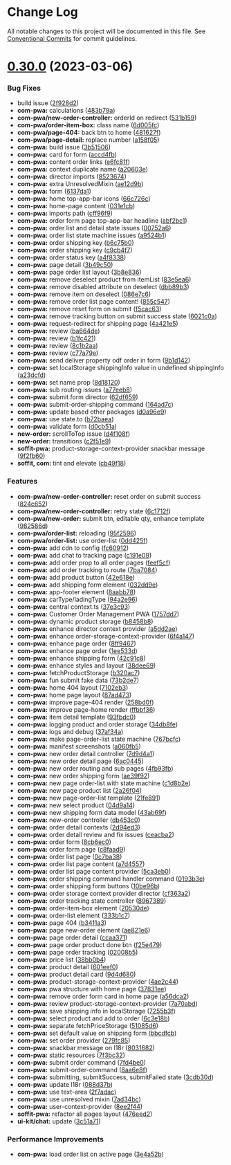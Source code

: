 # Change Log

All notable changes to this project will be documented in this file.
See [Conventional Commits](https://conventionalcommits.org) for commit guidelines.

# [0.30.0](https://github.com/AliMD/alwatr/compare/v0.29.0...v0.30.0) (2023-03-06)

### Bug Fixes

- build issue ([2f928d2](https://github.com/AliMD/alwatr/commit/2f928d28262f73843ce62c71ec0fd9ba3332ee05))
- **com-pwa:** calculations ([483b79a](https://github.com/AliMD/alwatr/commit/483b79a1e337d2ea0fae62e469a7afddadf79910))
- **com-pwa/new-order-controller:** orderId on redirect ([531b159](https://github.com/AliMD/alwatr/commit/531b159ff72d696873b6746f35b86b337e80bff6))
- **com-pwa/order-item-box:** class name ([6d005fc](https://github.com/AliMD/alwatr/commit/6d005fc80baede12a70705a2db26abab20f73e5d))
- **com-pwa/page-404:** back btn to home ([481627f](https://github.com/AliMD/alwatr/commit/481627f302f9369610f839099a624152016acf9d))
- **com-pwa/page-detail:** replace number ([a158f05](https://github.com/AliMD/alwatr/commit/a158f0539233fd629fea77a7fe5ffb158619d8c7))
- **com-pwa:** build issue ([3b51506](https://github.com/AliMD/alwatr/commit/3b51506fdbfd1d8e586e7cca60f39d2d17980cb5))
- **com-pwa:** card for form ([accd4fb](https://github.com/AliMD/alwatr/commit/accd4fb3a9998115769f4c2c6e6559a2c5ecbe2b))
- **com-pwa:** content order links ([e6fc81f](https://github.com/AliMD/alwatr/commit/e6fc81f30cb35773dd3c8e602fbf524edb61eb88))
- **com-pwa:** context duplicate name ([a20603e](https://github.com/AliMD/alwatr/commit/a20603e1aca084647ba6ea88f606b7409b22646f))
- **com-pwa:** director imports ([8523674](https://github.com/AliMD/alwatr/commit/852367438c746b726b79cfc744d4cb83555cc5e7))
- **com-pwa:** extra UnresolvedMixin ([ae12d9b](https://github.com/AliMD/alwatr/commit/ae12d9bfdea9390549ab92a94d4d3e4ac9c962cd))
- **com-pwa:** form ([6137da1](https://github.com/AliMD/alwatr/commit/6137da1243d574749af025cdafa23ecee2911fd1))
- **com-pwa:** home top-app-bar icons ([66c726c](https://github.com/AliMD/alwatr/commit/66c726c88902621a69591d3bec1919661be39705))
- **com-pwa:** home-page content ([031e1cb](https://github.com/AliMD/alwatr/commit/031e1cb483b53100857dabcea3205b810a3e2324))
- **com-pwa:** imports path ([cff96f9](https://github.com/AliMD/alwatr/commit/cff96f9b0ab69fa8d3f7e4b65e6b2ecebe342afa))
- **com-pwa:** order form page top-app-bar headline ([abf2bc1](https://github.com/AliMD/alwatr/commit/abf2bc1d79290c26626940344f6a4d325437f113))
- **com-pwa:** order list and detail state issues ([00752a6](https://github.com/AliMD/alwatr/commit/00752a6b0adb95c285bc419dfded711a174aeed9))
- **com-pwa:** order list state machine issues ([a9524b1](https://github.com/AliMD/alwatr/commit/a9524b130819327b10543eb67ba25330f8f37406))
- **com-pwa:** order shipping key ([b6c75b0](https://github.com/AliMD/alwatr/commit/b6c75b0ed873750be97e6b67e070a70fc4ede3c3))
- **com-pwa:** order shipping key ([c9cb4f7](https://github.com/AliMD/alwatr/commit/c9cb4f7ac24006ee7c041198e126e3d906d509f2))
- **com-pwa:** order status key ([a4f8338](https://github.com/AliMD/alwatr/commit/a4f83382434622fb16bdf053bf6c6b79b0e82737))
- **com-pwa:** page detail ([3b49c50](https://github.com/AliMD/alwatr/commit/3b49c503592633c0f3262451f78b68e8c29f38c1))
- **com-pwa:** page order list layout ([3b8e836](https://github.com/AliMD/alwatr/commit/3b8e836b87535294ef4144541a007a5d58458131))
- **com-pwa:** remove deselect product from itemList ([83e5ea6](https://github.com/AliMD/alwatr/commit/83e5ea6dce2f56f7ef678316d33467aebfd4c9d1))
- **com-pwa:** remove disabled attribute on deselect ([dbb89b3](https://github.com/AliMD/alwatr/commit/dbb89b3b0256e66e23a596d369b8351f621a6d23))
- **com-pwa:** remove item on deselect ([086e7c6](https://github.com/AliMD/alwatr/commit/086e7c6fd35e926648bd283a377ccbb401f9abd2))
- **com-pwa:** remove order list page content! ([855c547](https://github.com/AliMD/alwatr/commit/855c5477b579bb8f22064ee9ed275113eea7f734))
- **com-pwa:** remove reset form on submit ([f5cac63](https://github.com/AliMD/alwatr/commit/f5cac63135d9a43e574ca003b8690ddb2d2dcd8d))
- **com-pwa:** remove tracking button on submit success state ([6021c0a](https://github.com/AliMD/alwatr/commit/6021c0ac6347e82c90990782bca649ff6fb2694e))
- **com-pwa:** request-redirect for shipping page ([4a421e5](https://github.com/AliMD/alwatr/commit/4a421e5e153fe1ca602e5e926d83654053754f56))
- **com-pwa:** review ([ba664de](https://github.com/AliMD/alwatr/commit/ba664deb284961ade2deb665d454adfa8d2b7090))
- **com-pwa:** review ([b1fc421](https://github.com/AliMD/alwatr/commit/b1fc4218410d83792c0791b4f627f4e0dccef72f))
- **com-pwa:** review ([8c1b2aa](https://github.com/AliMD/alwatr/commit/8c1b2aac3288eac5259aef4a4a79cb7bb5107d3e))
- **com-pwa:** review ([c77a79e](https://github.com/AliMD/alwatr/commit/c77a79e26755cddb105cc7018e9c981af46aec7a))
- **com-pwa:** send deliver property odf order in form ([9b1d142](https://github.com/AliMD/alwatr/commit/9b1d142753f0b9c2ef55e08eb938ea9ee4aac9ea))
- **com-pwa:** set localStorage shippingInfo value in undefined shippingInfo ([a23dcfd](https://github.com/AliMD/alwatr/commit/a23dcfdc98412576380172504839fc020792381f))
- **com-pwa:** set name prop ([8d18120](https://github.com/AliMD/alwatr/commit/8d1812059d1870e4c0d6fb196322ce6136e9e476))
- **com-pwa:** sub routing issues ([a77eeb8](https://github.com/AliMD/alwatr/commit/a77eeb8d968bc382f0bd54ba267e36f8887840b4))
- **com-pwa:** submit form director ([62df659](https://github.com/AliMD/alwatr/commit/62df65959b60ea30708ff60b5fd836e67e58522e))
- **com-pwa:** submit-order-shipping command ([164ad7c](https://github.com/AliMD/alwatr/commit/164ad7c54101dea0ce412de97e996a09ad5e84a0))
- **com-pwa:** update based other packages ([d0a96e9](https://github.com/AliMD/alwatr/commit/d0a96e93f542ce0c9f5863f60fefdd09c3d00e2f))
- **com-pwa:** use state.to ([b72baea](https://github.com/AliMD/alwatr/commit/b72baea8a073e58621998acfe90fb701566cfed8))
- **com-pwa:** validate form ([d0cb51a](https://github.com/AliMD/alwatr/commit/d0cb51a70ec33a68703e0bbc178eb925d2ed174c))
- **new-order:** scrollToTop issue ([d4f108f](https://github.com/AliMD/alwatr/commit/d4f108f37c3ee575b5b0248a89c036bf695ae984))
- **new-order:** transitions ([c2f51e9](https://github.com/AliMD/alwatr/commit/c2f51e9b2707c01b899f0e583c9979edc64eab22))
- **soffit-pwa:** product-storage-context-provider snackbar message ([9f2fb60](https://github.com/AliMD/alwatr/commit/9f2fb60955f9825de5fc6e5bd7429db9abaaae61))
- **soffit, com:** tint and elevate ([cb49f18](https://github.com/AliMD/alwatr/commit/cb49f18ecd9ea57918f54a513627e1cb9a58afa6))

### Features

- **com-pwa/new-order-controller:** reset order on submit success ([824c652](https://github.com/AliMD/alwatr/commit/824c6522db09ff977fdc41c06eaa85ecaa89e695))
- **com-pwa/new-order-controller:** retry state ([6c1712f](https://github.com/AliMD/alwatr/commit/6c1712fe35359671438f23bca1654b71cb8cd62a))
- **com-pwa/new-order:** submit btn, editable qty, enhance template ([982586d](https://github.com/AliMD/alwatr/commit/982586de9ad8ae0ff6633dc26676988f73f897fd))
- **com-pwa/order-list:** reloading ([95f2596](https://github.com/AliMD/alwatr/commit/95f25963217a0876d2df44817512d23dd979a890))
- **com-pwa/order-list:** use order-list ([0dd425f](https://github.com/AliMD/alwatr/commit/0dd425f5f921f66b91034023862efcea7288be32))
- **com-pwa:** add cdn to config ([fc60912](https://github.com/AliMD/alwatr/commit/fc6091293fbb74129a31a70c88acd7bf21347c51))
- **com-pwa:** add chat to tracking page ([c191e09](https://github.com/AliMD/alwatr/commit/c191e09a91de9cdef25f4ea44c357b309613c661))
- **com-pwa:** add order prop to all order pages ([feef5cf](https://github.com/AliMD/alwatr/commit/feef5cfa2bfa08cc09c3a7341b9a36ae446b0803))
- **com-pwa:** add order tracking to route ([7ba7084](https://github.com/AliMD/alwatr/commit/7ba7084d169c4a5ec296777d2e60d2168b92eef4))
- **com-pwa:** add product button ([42e618e](https://github.com/AliMD/alwatr/commit/42e618ecaa51d4c187c08f13196dfd612d1494af))
- **com-pwa:** add shipping form element ([032dd9e](https://github.com/AliMD/alwatr/commit/032dd9e5f08796ae23b505347acf27c56abf5da1))
- **com-pwa:** app-footer element ([8aabb78](https://github.com/AliMD/alwatr/commit/8aabb780e1890127d5340b01df95e132f1fae7c8))
- **com-pwa:** carType/ladingType ([94a2e96](https://github.com/AliMD/alwatr/commit/94a2e969465c20f7b52b7f18050b9ae0d3fec62d))
- **com-pwa:** central context.ts ([37e3c93](https://github.com/AliMD/alwatr/commit/37e3c93a54f0ef9d77482904df5262be4c2ed22e))
- **com-pwa:** Customer Order Management PWA ([1757dd7](https://github.com/AliMD/alwatr/commit/1757dd761b1d275f56c0b93657470aad98dfbbe5))
- **com-pwa:** dynamic product storage ([b8458b8](https://github.com/AliMD/alwatr/commit/b8458b8867f983ff3da5163176e936f0d11987a8))
- **com-pwa:** enhance director context provider ([a5dd2ae](https://github.com/AliMD/alwatr/commit/a5dd2aefeff3cb42685f55a7374807d28432ee8b))
- **com-pwa:** enhance order-storage-context-provider ([6f4a147](https://github.com/AliMD/alwatr/commit/6f4a147240398fa90a283cfc84b6e5caf0f4843a))
- **com-pwa:** enhance page order ([8ff9467](https://github.com/AliMD/alwatr/commit/8ff946766ddb65c158ce3187a2047f2d1652a53e))
- **com-pwa:** enhance page order ([1ee533d](https://github.com/AliMD/alwatr/commit/1ee533d2bcb9d408a96df6e0aa52e198ce9f005c))
- **com-pwa:** enhance shipping form ([42c91c8](https://github.com/AliMD/alwatr/commit/42c91c825068e356219d314f753476c63df00681))
- **com-pwa:** enhance styles and layout ([38dee69](https://github.com/AliMD/alwatr/commit/38dee6908229b3ffe3c67dd419a29aaeaf9bfc76))
- **com-pwa:** fetchProductStorage ([b320ac7](https://github.com/AliMD/alwatr/commit/b320ac7f433607d13582436b08950630ba9eef44))
- **com-pwa:** fun submit fake data ([73b2de7](https://github.com/AliMD/alwatr/commit/73b2de7c37b6246889cc32e2ae107f25cfbd50e7))
- **com-pwa:** home 404 layout ([7102eb3](https://github.com/AliMD/alwatr/commit/7102eb3bf3062a00090e3edb33fd87f792d6f94d))
- **com-pwa:** home page layout ([87ad473](https://github.com/AliMD/alwatr/commit/87ad473f8cb4081853c73e2b998151b43d2df112))
- **com-pwa:** improve page-404 render ([258bd0f](https://github.com/AliMD/alwatr/commit/258bd0fc2d282b3e058c9386ce8efa53f05cc3bf))
- **com-pwa:** improve page-home render ([ffbbf36](https://github.com/AliMD/alwatr/commit/ffbbf365486043b3f778acd18895510605b3e7ab))
- **com-pwa:** item detail template ([93fbdc0](https://github.com/AliMD/alwatr/commit/93fbdc006a575464c09d85368587397178046eb5))
- **com-pwa:** logging product and order storage ([34db8fe](https://github.com/AliMD/alwatr/commit/34db8fe8c1f724942968ebbea2d83fafbd58a2ca))
- **com-pwa:** logs and debug ([37af34a](https://github.com/AliMD/alwatr/commit/37af34a1adcafcf18920e74665b583e9d3d36ba8))
- **com-pwa:** make page-order-list state machine ([767bcfc](https://github.com/AliMD/alwatr/commit/767bcfce14e0f156b264db8457d2722e7627242e))
- **com-pwa:** manifest screenshots ([a060fb5](https://github.com/AliMD/alwatr/commit/a060fb518a926890dba865f9e758fff0a20a98ef))
- **com-pwa:** new order detail controller ([7d9d4a1](https://github.com/AliMD/alwatr/commit/7d9d4a1b8ca38f56ed6b81118f520bb22b0549c7))
- **com-pwa:** new order detail page ([6ac0445](https://github.com/AliMD/alwatr/commit/6ac04452ddc45bf8ea9f1b47f1639c063102f0fd))
- **com-pwa:** new order routing and sub pages ([4fb93fb](https://github.com/AliMD/alwatr/commit/4fb93fbd5e3258d30b82fa512a0c15d5961f3a68))
- **com-pwa:** new order shipping form ([ae39f92](https://github.com/AliMD/alwatr/commit/ae39f92e7897874ba896e9904044a46dfc23509c))
- **com-pwa:** new page order-list with state machine ([c1d8b2e](https://github.com/AliMD/alwatr/commit/c1d8b2e0d35af38ecca3c7fbc1b4a0331c35685e))
- **com-pwa:** new page product list ([2a26f04](https://github.com/AliMD/alwatr/commit/2a26f04f48e5da97878a090ea5fbac0c721fa213))
- **com-pwa:** new page-order-list template ([21fe891](https://github.com/AliMD/alwatr/commit/21fe891e60593cc41683d18d270e015efd716306))
- **com-pwa:** new select product ([04d9a14](https://github.com/AliMD/alwatr/commit/04d9a140220cb45b39b31a8d78af6b3434b20fa1))
- **com-pwa:** new shipping form data model ([43ab69f](https://github.com/AliMD/alwatr/commit/43ab69f68f5ac885ee1c313929f5fc9ae4c1795b))
- **com-pwa:** new-order controller ([db453c0](https://github.com/AliMD/alwatr/commit/db453c0aaa4521a4c0864d1b2b5df32c11533196))
- **com-pwa:** order detail contexts ([2d94ed3](https://github.com/AliMD/alwatr/commit/2d94ed32f646556c407841219d117a0b80e1df59))
- **com-pwa:** order detail review and fix issues ([ceacba2](https://github.com/AliMD/alwatr/commit/ceacba2b898bbb7601757a9e81eb311d4285125f))
- **com-pwa:** order form ([8cb6ec0](https://github.com/AliMD/alwatr/commit/8cb6ec02637f06aaa2c7bada671625e0e54bdae4))
- **com-pwa:** order form page ([c8faad9](https://github.com/AliMD/alwatr/commit/c8faad99c77c336c2a16788938cd9bba74827c4e))
- **com-pwa:** order list page ([0c7ba38](https://github.com/AliMD/alwatr/commit/0c7ba383f3a62b32118194c9f27f8349583061ba))
- **com-pwa:** order list page content ([a7d4557](https://github.com/AliMD/alwatr/commit/a7d455716ac0262a22fe16a88a880eb12c9f7df7))
- **com-pwa:** order list page content provider ([5ca3eb0](https://github.com/AliMD/alwatr/commit/5ca3eb0e86baaa4c189f6f5d5a22d315ff10a1f3))
- **com-pwa:** order shipping command handler command ([0193b3e](https://github.com/AliMD/alwatr/commit/0193b3e1c7d6847a525e8d8e5a2785b85922f774))
- **com-pwa:** order shipping form buttons ([10be96b](https://github.com/AliMD/alwatr/commit/10be96bc01d9c07eaa70fda01cd0939300272adf))
- **com-pwa:** order storage context provider director ([cf363a2](https://github.com/AliMD/alwatr/commit/cf363a21e2008fa87a1c900443e12111bf525190))
- **com-pwa:** order tracking state controller ([8967389](https://github.com/AliMD/alwatr/commit/8967389abf93b4e4c32d3e929737d747cf4dbe54))
- **com-pwa:** order-item-box element ([20530de](https://github.com/AliMD/alwatr/commit/20530def22c9fff26614bbb58a63289fc3ed29bb))
- **com-pwa:** order-list element ([333b1c7](https://github.com/AliMD/alwatr/commit/333b1c77c62fa4fbff0fc684a22df1fa5f48b15b))
- **com-pwa:** page 404 ([b3411a3](https://github.com/AliMD/alwatr/commit/b3411a34248c4163da943c51cf9883987e97fce6))
- **com-pwa:** page new-order element ([ae821e6](https://github.com/AliMD/alwatr/commit/ae821e6edc6f597c3ebd667d75b7dfea6d62eaec))
- **com-pwa:** page order detail ([ccaa371](https://github.com/AliMD/alwatr/commit/ccaa371db389e69a2a75fbfe6ac633ccb4c64728))
- **com-pwa:** page order product done btn ([f25e479](https://github.com/AliMD/alwatr/commit/f25e4798f2b82b0303cfe53bb958ba4498ec9b7a))
- **com-pwa:** page order tracking ([02008b5](https://github.com/AliMD/alwatr/commit/02008b52f96da1db425ec96d4a20c98e0e03ac77))
- **com-pwa:** price list ([38bb0b4](https://github.com/AliMD/alwatr/commit/38bb0b45621861dba6f97d0b2853ad5becab4bc1))
- **com-pwa:** product detail ([601eef0](https://github.com/AliMD/alwatr/commit/601eef064e2a12eb0950ab84863a7322edc1f699))
- **com-pwa:** product detail card ([9d4d680](https://github.com/AliMD/alwatr/commit/9d4d680577970a6e0bcf365f13fe9efd2522b338))
- **com-pwa:** product-storage-context-provider ([4ae2c44](https://github.com/AliMD/alwatr/commit/4ae2c445cd380621f200f1595587e631677c43cf))
- **com-pwa:** pwa structure with home page ([37831ee](https://github.com/AliMD/alwatr/commit/37831eeca00f8b256c1cf10f107ea51f4cb99d90))
- **com-pwa:** remove order form card in home page ([a56dca2](https://github.com/AliMD/alwatr/commit/a56dca28daf62548084a56b892fcd02368a189c2))
- **com-pwa:** review product-storage-context-provider ([7a70abd](https://github.com/AliMD/alwatr/commit/7a70abd55814350bfc3eefa87d09b7cef40b1e51))
- **com-pwa:** save shipping info in localStorage ([7255b3f](https://github.com/AliMD/alwatr/commit/7255b3f913ce8fe6c567e4d09854b1b4e9402a16))
- **com-pwa:** select product and add to order ([6c3e18b](https://github.com/AliMD/alwatr/commit/6c3e18b38de4124c86b72e918bef2796d0e20fe6))
- **com-pwa:** separate fetchPriceStorage ([51085d6](https://github.com/AliMD/alwatr/commit/51085d62514123105797abeb0f78cc29963684ae))
- **com-pwa:** set default value on shipping form ([bbcdfcb](https://github.com/AliMD/alwatr/commit/bbcdfcbed84384711e1d6d81e0173106704d502d))
- **com-pwa:** set order provider ([279fc85](https://github.com/AliMD/alwatr/commit/279fc85da1a33752dd66ea85fb33cc030a4878da))
- **com-pwa:** snackbar message on l18r ([8031682](https://github.com/AliMD/alwatr/commit/8031682017512875d1fc80259a09f8cec3c4b287))
- **com-pwa:** static resources ([7f3bc32](https://github.com/AliMD/alwatr/commit/7f3bc32b42ec2f50b1055dde26a30c5c917dce50))
- **com-pwa:** submit order command ([7fd4be0](https://github.com/AliMD/alwatr/commit/7fd4be05f7efa1c8827303892f5ef0cb01274913))
- **com-pwa:** submit-order-command ([8aa6e8f](https://github.com/AliMD/alwatr/commit/8aa6e8fade82367830953010c56f50ef327c8cb5))
- **com-pwa:** submitting, submitSuccess, submitFailed state ([3cdb30d](https://github.com/AliMD/alwatr/commit/3cdb30df6945fbe20f54866b558d1a777bce64c4))
- **com-pwa:** update l18r ([088d37b](https://github.com/AliMD/alwatr/commit/088d37baf0f3a77aff636952a7e119e0e8ba0ccf))
- **com-pwa:** use text-area ([2f7adac](https://github.com/AliMD/alwatr/commit/2f7adaca7b6f02cbbdc6b761264e7b3fe2fb76b3))
- **com-pwa:** use unresolved mixin ([7ad34bc](https://github.com/AliMD/alwatr/commit/7ad34bc8309d2c79d756695824c7c1087b2bc57e))
- **com-pwa:** user-context-provider ([8ee2f44](https://github.com/AliMD/alwatr/commit/8ee2f4444fd5d3664cd798c3e0358d742e794ec4))
- **soffit-pwa:** refactor all pages layout ([476eed2](https://github.com/AliMD/alwatr/commit/476eed2f14304535082432836352eeb0761ba884))
- **ui-kit/chat:** update ([3c51a71](https://github.com/AliMD/alwatr/commit/3c51a71682511affc3bdb20ce7fa21523e77011e))

### Performance Improvements

- **com-pwa:** load order list on active page ([3e4a52b](https://github.com/AliMD/alwatr/commit/3e4a52baf119d8e4615bf056da265894eb381522))
